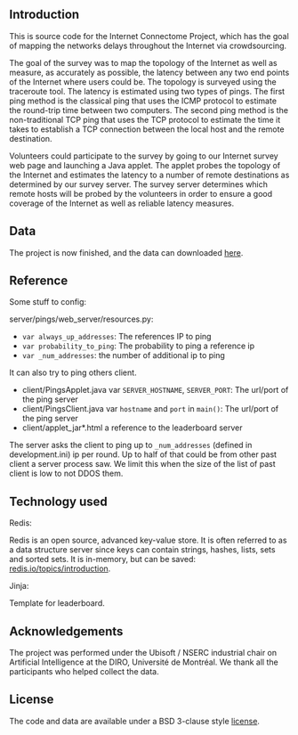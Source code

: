 ## Introduction

This is source code for the Internet Connectome Project, which has the goal of
mapping the networks delays throughout the Internet via crowdsourcing.

The goal of the survey was to map the topology of the Internet as well as measure,
as accurately as possible, the latency between any two end points of the Internet
where users could be. The topology is surveyed using the traceroute tool.
The latency is estimated using two types of pings.
The first ping method is the classical ping that uses the ICMP protocol to estimate
the round-trip time between two computers. The second ping method
is the non-traditional TCP ping that uses the TCP protocol to estimate the time
it takes to establish a TCP connection between the local host and the remote destination.

Volunteers could participate to the survey by going to our Internet survey web page
and launching a Java applet. The applet probes the topology of the Internet and
estimates the latency to a number of remote destinations as determined by our survey server.
The survey server determines which remote hosts will be probed by the volunteers
in order to ensure a good coverage of the Internet as well as reliable latency measures.

## Data

The project is now finished, and the data can downloaded
[here](https://drive.google.com/open?id=0ByUKRdiCDK7-b0Y5ZDNOU1BGZ28).

## Reference

Some stuff to config:

server/pings/web_server/resources.py:

* `var always_up_addresses`: The references IP to ping
* `var probability_to_ping`: The probability to ping a reference ip
* `var _num_addresses`: the number of additional ip to ping

It can also try to ping others client.

* client/PingsApplet.java var `SERVER_HOSTNAME`, `SERVER_PORT`: The url/port of the ping server
* client/PingsClient.java var `hostname` and `port` in `main()`: The url/port of the ping server
* client/applet_jar*.html a reference to the leaderboard server

The server asks the client to ping up to `_num_addresses` (defined in
development.ini) ip per round.  Up to half of that could be from other
past client a server process saw. We limit this when the size of the
list of past client is low to not DDOS them.

## Technology used

Redis:

Redis is an open source, advanced key-value store. It is often referred to as a
data structure server since keys can contain strings, hashes, lists, sets and
sorted sets. It is in-memory, but can be saved:
[redis.io/topics/introduction](http://redis.io/topics/introduction).

Jinja:

Template for leaderboard.

## Acknowledgements 

The project was performed under the Ubisoft / NSERC industrial chair on Artificial
Intelligence at the DIRO, Université de Montréal. We thank all the participants who
helped collect the data.

## License

The code and data are available under a BSD 3-clause style
[license](LICENSE.txt).

